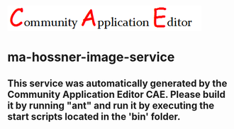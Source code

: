 ![CAE](https://github.com/CAE-Community-Application-Editor/application-ma-hossner-image-app/blob/master/microservice-ma-hossner-image-service/img/logo.png)  

ma-hossner-image-service
===================


This service was automatically generated by the Community Application Editor CAE. Please build it by running "ant" and run it by executing the start scripts located in the 'bin' folder.
---------------
